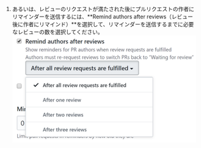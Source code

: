 1. あるいは、レビューのリクエストが満たされた後にプルリクエストの作者にリマインダーを送信するには、**Remind authors after reviews（レビュー後に作者にリマインド）**を選択して、リマインダーを送信するまでに必要なレビューの数を選択してください。 ![レビュー後の作者へのリマインドのチェックボックス](/assets/images/help/settings/scheduled-reminders-remind-authors.png)